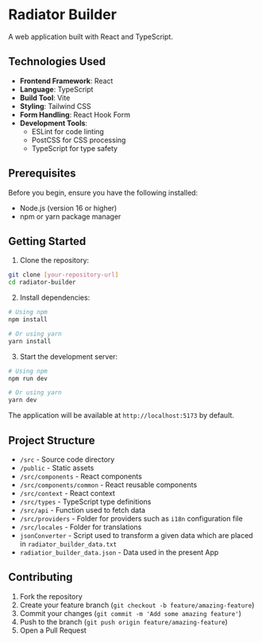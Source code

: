 # Radiator Builder

A web application built with React and TypeScript.

## Technologies Used

- **Frontend Framework**: React
- **Language**: TypeScript
- **Build Tool**: Vite
- **Styling**: Tailwind CSS
- **Form Handling**: React Hook Form
- **Development Tools**:
  - ESLint for code linting
  - PostCSS for CSS processing
  - TypeScript for type safety

## Prerequisites

Before you begin, ensure you have the following installed:
- Node.js (version 16 or higher)
- npm or yarn package manager

## Getting Started

1. Clone the repository:
```bash
git clone [your-repository-url]
cd radiator-builder
```

2. Install dependencies:
```bash
# Using npm
npm install

# Or using yarn
yarn install
```

3. Start the development server:
```bash
# Using npm
npm run dev

# Or using yarn
yarn dev
```

The application will be available at `http://localhost:5173` by default.

## Project Structure

- `/src` - Source code directory
- `/public` - Static assets
- `/src/components` - React components
- `/src/components/common` - React reusable components
- `/src/context` - React context
- `/src/types` - TypeScript type definitions
- `/src/api` - Function used to fetch data
- `/src/providers` - Folder for providers such as `i18n` configuration file
- `/src/locales` - Folder for translations
- `jsonConverter` - Script used to transform a given data which are placed in `radiator_builder_data.txt`
- `radiatior_builder_data.json` - Data used in the present App

## Contributing

1. Fork the repository
2. Create your feature branch (`git checkout -b feature/amazing-feature`)
3. Commit your changes (`git commit -m 'Add some amazing feature'`)
4. Push to the branch (`git push origin feature/amazing-feature`)
5. Open a Pull Request

